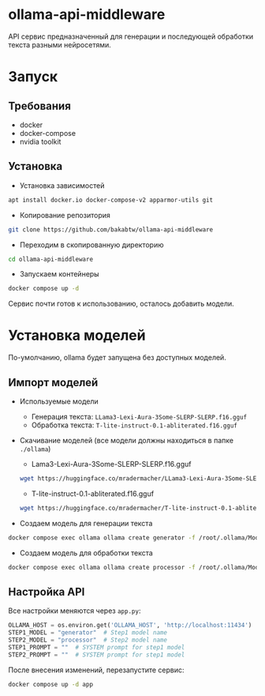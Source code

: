 # ollama-api-middleware

API сервис предназначенный для генерации и последующей обработки текста разными нейросетями.

# Запуск
## Требования
- docker
- docker-compose
- nvidia toolkit

## Установка
- Установка зависимостей
```bash
apt install docker.io docker-compose-v2 apparmor-utils git
```

- Копирование репозитория
```bash
git clone https://github.com/bakabtw/ollama-api-middleware
```

- Переходим в скопированную директорию
```bash
cd ollama-api-middleware
```

- Запускаем контейнеры
```bash
docker compose up -d
```

Сервис почти готов к использованию, осталось добавить модели.

# Установка моделей
По-умолчанию, ollama будет запущена без доступных моделей.

## Импорт моделей
- Используемые модели
    - Генерация текста: `LLama3-Lexi-Aura-3Some-SLERP-SLERP.f16.gguf`
    - Обработка текста: `T-lite-instruct-0.1-abliterated.f16.gguf`

- Cкачивание моделей (все модели должны находиться в папке `./ollama`)
    - Lama3-Lexi-Aura-3Some-SLERP-SLERP.f16.gguf
    ```bash
    wget https://huggingface.co/mradermacher/LLama3-Lexi-Aura-3Some-SLERP-SLERP-GGUF/resolve/main/LLama3-Lexi-Aura-3Some-SLERP-SLERP.f16.gguf -O ollama/LLama3-Lexi-Aura-3Some-SLERP-SLERP.f16.gguf
    ```

    - T-lite-instruct-0.1-abliterated.f16.gguf
    ```bash
    wget https://huggingface.co/mradermacher/T-lite-instruct-0.1-abliterated-GGUF/resolve/main/T-lite-instruct-0.1-abliterated.f16.gguf -O ollama/T-lite-instruct-0.1-abliterated.f16.gguf
    ```

- Создаем модель для генерации текста
```bash
docker compose exec ollama ollama create generator -f /root/.ollama/Modelfile-step1
```

- Создаем модель для обработки текста
```bash
docker compose exec ollama ollama create processor -f /root/.ollama/Modelfile-step2
```

## Настройка API
Все настройки меняются через `app.py`:

```python
OLLAMA_HOST = os.environ.get('OLLAMA_HOST', 'http://localhost:11434')  # API endpoint for Ollama
STEP1_MODEL = "generator"  # Step1 model name
STEP2_MODEL = "processor"  # Step2 model name
STEP1_PROMPT = ""  # SYSTEM prompt for step1 model
STEP2_PROMPT = ""  # SYSTEM prompt for step1 model
```

После внесения изменений, перезапустите сервис:
```bash
docker compose up -d app
```